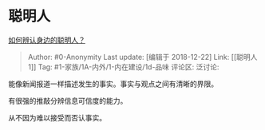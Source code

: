 # 聪明人
[如何辨认身边的聪明人？](https://www.zhihu.com/question/28484672/answer/557292103)

> Author: #0-Anonymity
> Last update: [编辑于 2018-12-22]
> Link: [[聪明人 1]]
> Tag: #1-家族/1A-内外/1-内在建设/1d-品味
> 评论区:
> 泛讨论:

能像新闻报道一样描述发生的事实。事实与观点之间有清晰的界限。

有很强的推敲分辨信息可信度的能力。

从不因为难以接受而否认事实。
